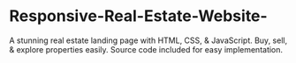 # Responsive-Real-Estate-Website-
A stunning real estate landing page with HTML, CSS, &amp; JavaScript. Buy, sell, &amp; explore properties easily. Source code included for easy implementation.
